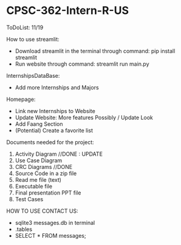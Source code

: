 # CPSC-362-Intern-R-US

ToDoList: 11/19

How to use streamlit:
- Download streamlit in the terminal through command: pip install streamlit
- Run website through command: streamlit run main.py

InternshipsDataBase:
- Add more Internships and Majors

Homepage:
- Link new Internships to Website
- Update Website: More features Possibly / Update Look
- Add Faang Section
- (Potential) Create a favorite list

Documents needed for the project:
1. Activity Diagram               //DONE : UPDATE
2. Use Case Diagram
3. CRC Diagrams                   //DONE
4. Source Code in a zip file
5. Read me file (text)
6. Executable file
7. Final presentation PPT file
8. Test Cases

HOW TO USE CONTACT US:
- sqlite3 messages.db in terminal
- .tables
- SELECT * FROM messages;

